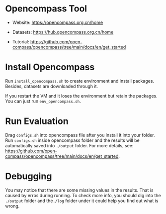 # Opencompass Tool

- Website: https://opencompass.org.cn/home

- Datasets: https://hub.opencompass.org.cn/home

- Tutorial: https://github.com/open-compass/opencompass/tree/main/docs/en/get_started

# Install Opencompass

Run `install_opencompass.sh` to create environment and install packages. Besides, datasets are downloaded through it.

If you restart the VM and it loses the environment but retain the packages. You can just run `env_opencompass.sh`.

# Run Evaluation
Drag `configs.sh` into opencompass file after you install it into your folder. Run `configs.sh` inside opencompass folder and the results will be automatically saved into `./output` folder. For more details, see: https://github.com/open-compass/opencompass/tree/main/docs/en/get_started.
 

# Debugging
You may notice that there are some missing values in the results. That is caused by erros during running. To check more info, you should dig into the `./output` folder and the`./log` folder under it could help you find out what is wrong. 